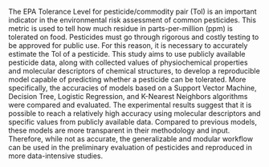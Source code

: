The EPA Tolerance Level for pesticide/commodity pair (Tol) is an important indicator in the environmental risk assessment of common pesticides. 
This metric is used to tell how much residue in parts-per-million (ppm) is tolerated on food. Pesticides must go through rigorous and costly 
testing to be approved for public use. For this reason, it is necessary to accurately estimate the Tol of a pesticide. This study aims to use 
publicly available pesticide data, along with collected values of physiochemical properties and molecular descriptors of chemical structures, 
to develop a reproducible model capable of predicting whether a pesticide can be tolerated. More specifically, the accuracies of models based on 
a Support Vector Machine, Decision Tree, Logistic Regression, and K-Nearest Neighbors algorithms were compared and evaluated. The experimental 
results suggest that it is possible to reach a relatively high accuracy using molecular descriptors and specific values from publicly available 
data. Compared to previous models, these models are more transparent in their methodology and input. Therefore, while not as accurate, the 
generalizable and modular workflow can be used in the preliminary evaluation of pesticides and reproduced in more data-intensive studies.
